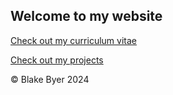 ## Welcome to my website ##

[Check out my curriculum vitae](https://github.com/blakebyer/blakebyer.github.io/blob/a6dbef290c6a02f5586e7e71cafe967c9a3ea015/docs/curriculum_vitae.pdf)

[Check out my projects](https://github.com/blakebyer)

&copy; Blake Byer 2024
